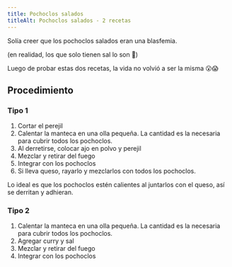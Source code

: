 ```yaml
---
title: Pochoclos salados
titleAlt: Pochoclos salados - 2 recetas
---
```


Solía creer que los pochoclos salados eran una blasfemia. 

(en realidad, los que solo tienen sal lo son 🥴)

Luego de probar estas dos recetas, la vida no volvió a ser la misma 😮😱

## Procedimiento

### Tipo 1

1. Cortar el perejil
2. Calentar la manteca en una olla pequeña. La cantidad es la necesaria para cubrir todos los pochoclos.
3. Al derretirse, colocar ajo en polvo y perejil
4. Mezclar y retirar del fuego
5. Integrar con los pochoclos
6. Si lleva queso, rayarlo y mezclarlos con todos los pochoclos.

Lo ideal es que los pochoclos estén calientes al juntarlos con el queso, así se derritan y adhieran.

### Tipo 2

1. Calentar la manteca en una olla pequeña. La cantidad es la necesaria para cubrir todos los pochoclos.
2. Agregar curry y sal
3. Mezclar y retirar del fuego
4. Integrar con los pochoclos
